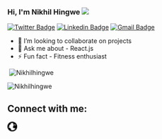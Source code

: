 ### Hi, I'm Nikhil Hingwe <img src="https://media.giphy.com/media/hvRJCLFzcasrR4ia7z/giphy.gif" width="25px">
[![Twitter Badge](https://img.shields.io/badge/-@NikhilHingwe2-1ca0f1?style=flat-square&labelColor=1ca0f1&logo=twitter&logoColor=white&link=https://twitter.com/NikhilHingwe2)](https://twitter.com/NikhilHingwe2) [![Linkedin Badge](https://img.shields.io/badge/-NikhilHingwe-blue?style=flat-square&logo=Linkedin&logoColor=white&link=https://www.linkedin.com/in/nikhil-hingwe-b448391a5/)](https://www.linkedin.com/in/nikhil-hingwe-780b681b8/) 
[![Gmail Badge](https://img.shields.io/badge/-hingwe90@gmail.com-c14438?style=flat-square&logo=Gmail&logoColor=white&link=mailto:hingwe90@gmail.com)](mailto:hingwe90@gmail.com)

- 👯 I’m looking to collaborate on projects
- 💬 Ask me about - React.js
- ⚡ Fun fact - Fitness enthusiast
<!-- ❔❔❔❔ means username in below README.md -->
<!-- Also feel free to update second URL to any URL -->
<img alt="" src="https://github-readme-stats.vercel.app/api?username=nikhilhingwe&theme=dark&count_private=true&show_icons=truehow_icons=true&hide_border=true" />
<img  src="https://github-readme-stats.vercel.app/api/top-langs?username=nikhilhingwe&theme=dark&show_icons=true&locale=en&layout=compact" alt="Nikhilhingwe"  />
<p><img  src="https://github-readme-streak-stats.herokuapp.com/?user=nikhilhingwe&theme=dark" alt="Nikhilhingwe" /></p>



## Connect with me:
[<img align="left" alt="codeSTACKr.com" width="22px" src="https://raw.githubusercontent.com/iconic/open-iconic/master/svg/globe.svg" />](https://nikhilhingwe.netlify.app/)
